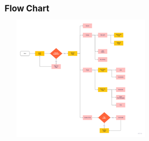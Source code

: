 # Flow Chart

<div data-full-width="true">

<figure><img src="../.gitbook/assets/image (2).png" alt=""><figcaption></figcaption></figure>

</div>
